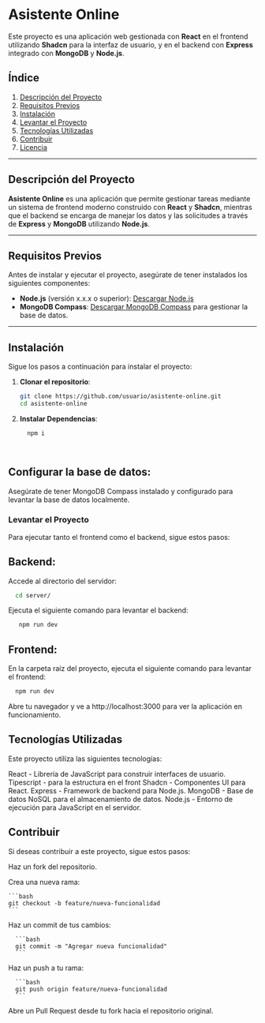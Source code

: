 # Asistente Online

Este proyecto es una aplicación web gestionada con **React** en el frontend utilizando **Shadcn** para la interfaz de usuario, y en el backend con **Express** integrado con **MongoDB** y **Node.js**.

## Índice

1. [Descripción del Proyecto](#descripción-del-proyecto)
2. [Requisitos Previos](#requisitos-previos)
3. [Instalación](#instalación)
4. [Levantar el Proyecto](#levantar-el-proyecto)
5. [Tecnologías Utilizadas](#tecnologías-utilizadas)
6. [Contribuir](#contribuir)
7. [Licencia](#licencia)

---

## Descripción del Proyecto

**Asistente Online** es una aplicación que permite gestionar tareas mediante un sistema de frontend moderno construido con **React**   y **Shadcn**, mientras que el backend se encarga de manejar los datos y las solicitudes a través de **Express** y **MongoDB** utilizando **Node.js**.

---

## Requisitos Previos

Antes de instalar y ejecutar el proyecto, asegúrate de tener instalados los siguientes componentes:

- **Node.js** (versión x.x.x o superior): [Descargar Node.js](https://nodejs.org/)
- **MongoDB Compass**: [Descargar MongoDB Compass](https://www.mongodb.com/try/download/compass) para gestionar la base de datos.

---

## Instalación

Sigue los pasos a continuación para instalar el proyecto:

1. **Clonar el repositorio**:

   ```bash
   git clone https://github.com/usuario/asistente-online.git
   cd asistente-online

2. **Instalar Dependencias**:

   ```bash
     npm i

     
## Configurar la base de datos:

Asegúrate de tener MongoDB Compass instalado y configurado para levantar la base de datos localmente.

### Levantar el Proyecto
Para ejecutar tanto el frontend como el backend, sigue estos pasos:

## Backend: 
Accede al directorio del servidor:

  ```bash
    cd server/
  ```
Ejecuta el siguiente comando para levantar el backend:

  ```bash
     npm run dev
  ```

## Frontend: 

En la carpeta raíz del proyecto, ejecuta el siguiente comando para levantar el frontend:

  ```bash
    npm run dev
  ```
Abre tu navegador y ve a http://localhost:3000 para ver la aplicación en funcionamiento.

## Tecnologías Utilizadas
Este proyecto utiliza las siguientes tecnologías:

React - Librería de JavaScript para construir interfaces de usuario.
Tipescript - para la estructura en el front 
Shadcn - Componentes UI para React.
Express - Framework de backend para Node.js.
MongoDB - Base de datos NoSQL para el almacenamiento de datos.
Node.js - Entorno de ejecución para JavaScript en el servidor.


## Contribuir
Si deseas contribuir a este proyecto, sigue estos pasos:

Haz un fork del repositorio.

Crea una nueva rama:

    ```bash
    git checkout -b feature/nueva-funcionalidad
    ```

Haz un commit de tus cambios:

      ```bash
      git commit -m "Agregar nueva funcionalidad"
      ```

Haz un push a tu rama:

      ```bash
      git push origin feature/nueva-funcionalidad
      ```
Abre un Pull Request desde tu fork hacia el repositorio original.
